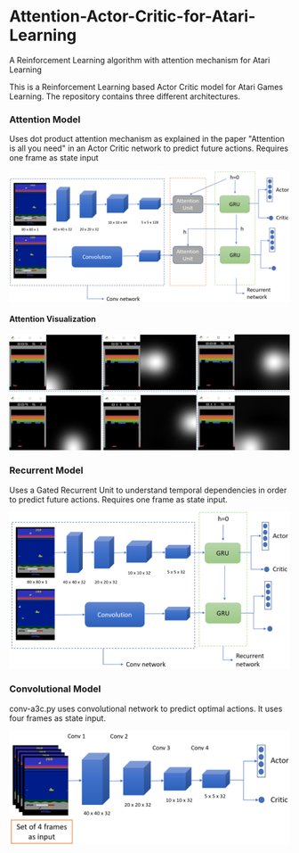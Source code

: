 # Attention-Actor-Critic-for-Atari-Learning
A Reinforcement Learning algorithm with attention mechanism for Atari Learning 

This is a Reinforcement Learning based Actor Critic model for Atari Games Learning. The repository contains three different architectures. 

### Attention Model
Uses dot product attention mechanism as explained in the paper "Attention is all you need" in an Actor Critic network to predict future actions. Requires one frame as state input

![alt text](https://github.com/SamarthGupta93/Attention-Actor-Critic-for-Atari-Learning/blob/master/attention_model.PNG)

#### Attention Visualization
![alt text](https://github.com/SamarthGupta93/Attention-Actor-Critic-for-Atari-Learning/blob/master/brko_attn.PNG)

### Recurrent Model
Uses a Gated Recurrent Unit to understand temporal dependencies in order to predict future actions. Requires one frame as state input.

![alt text](https://github.com/SamarthGupta93/Attention-Actor-Critic-for-Atari-Learning/blob/master/gru_model.PNG)

### Convolutional Model
conv-a3c.py uses convolutional network to predict optimal actions. It uses four frames as state input.

![alt text](https://github.com/SamarthGupta93/Attention-Actor-Critic-for-Atari-Learning/blob/master/conv_model.PNG)
